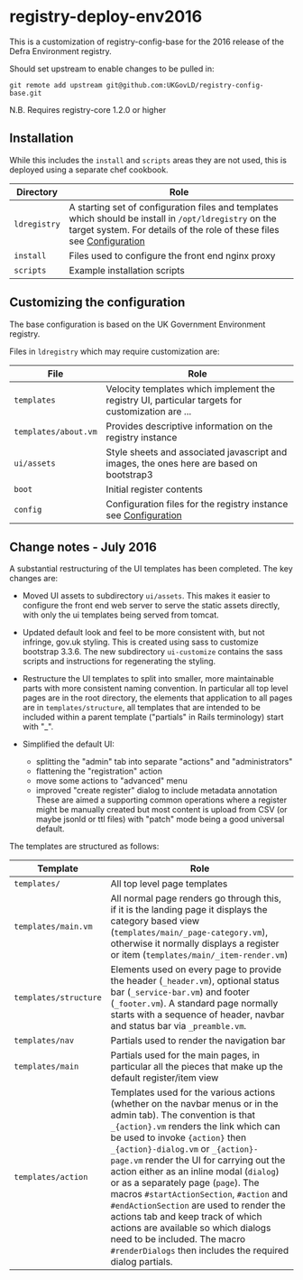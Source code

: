 # registry-deploy-env2016

This is a customization of registry-config-base for the 2016 release of the Defra Environment registry.

Should set upstream to enable changes to be pulled in:

    git remote add upstream git@github.com:UKGovLD/registry-config-base.git

N.B. Requires registry-core 1.2.0 or higher

## Installation

While this includes the `install` and `scripts` areas they are not used, this is deployed using a separate chef cookbook.

Directory | Role
---|---
`ldregistry` | A starting set of configuration files and templates which should be install in `/opt/ldregistry` on the target system. For details of the role of these files see [Configuration](https://github.com/UKGovLD/registry-core/wiki/Configuration)
`install` | Files used to configure the front end nginx proxy
`scripts` | Example installation scripts

## Customizing the configuration

The base configuration is based on the UK Government Environment registry. 

Files in `ldregistry` which may require customization are:

File | Role
---|---
`templates` | Velocity templates which implement the registry UI, particular targets for customization are ...
`templates/about.vm` | Provides descriptive information on the registry instance
`ui/assets` | Style sheets and associated javascript and images, the ones here are based on bootstrap3
`boot` | Initial register contents
`config` | Configuration files for the registry instance see [Configuration](https://github.com/UKGovLD/registry-core/wiki/Configuration)

## Change notes - July 2016

A substantial restructuring of the UI templates has been completed. The key changes are:

   * Moved UI assets to subdirectory `ui/assets`. This makes it easier to configure the front end web server to serve the static assets directly, with only the ui templates being served from tomcat.

   * Updated default look and feel to be more consistent with, but not infringe, gov.uk styling. This is created using sass to customize bootstrap 3.3.6. The new subdirectory `ui-customize` contains the sass scripts and instructions for regenerating the styling.

   * Restructure the UI templates to split into smaller, more maintainable parts with more consistent naming convention. In particular all top level pages are in the root directory, the elements that application to all pages are in `templates/structure`, all templates that are intended to be included within a parent template ("partials" in Rails terminology) start with "_".

   * Simplified the default UI:
      * splitting the "admin" tab into separate "actions" and "administrators"
      * flattening the "registration" action
      * move some actions to "advanced" menu
      * improved "create register" dialog to include metadata annotation
    These are aimed a supporting common operations where a register might be manually created but most content is upload from CSV (or maybe jsonld or ttl files) with "patch" mode being a good universal default. 

The templates are structured as follows:

Template | Role
---|---
`templates/` | All top level page templates
`templates/main.vm` | All normal page renders go through this, if it is the landing page it displays the category based view (`templates/main/_page-category.vm`), otherwise it normally displays a register or item (`templates/main/_item-render.vm`)
`templates/structure` | Elements used on every page to provide the header (`_header.vm`), optional status bar (`_service-bar.vm`) and footer (`_footer.vm`). A standard page normally starts with a sequence of header, navbar and status bar via `_preamble.vm`.
`templates/nav` | Partials used to render the navigation bar
`templates/main` | Partials used for the main pages, in particular all the pieces that make up the default register/item view
`templates/action` | Templates used for the various actions (whether on the navbar menus or in the admin tab). The convention is that `_{action}.vm` renders the link which can be used to invoke `{action}` then `_{action}-dialog.vm` or `_{action}-page.vm` render the UI for carrying out the action either as an inline modal (`dialog`) or as a separately page (`page`). The macros `#startActionSection`, `#action` and `#endActionSection` are used to render the actions tab and keep track of which actions are available so which dialogs need to be included. The macro `#renderDialogs` then includes the required dialog partials.

